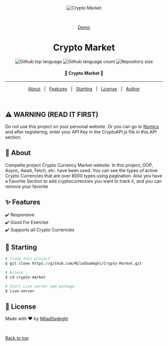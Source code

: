 <div align="center" id="top"> 
  <img src="https://s4.uupload.ir/files/screencapture-127-0-0-1-5500-2021-08-08-13_05_13_(2)_qsmc.png" alt="Crypto Market" />

  &#xa0;

  <a href="https://miladsadeghi.github.io/Crypto-Market/">Demo</a>
</div>

<h1 align="center">Crypto Market</h1>

<p align="center">
  <img alt="Github top language" src="https://img.shields.io/github/languages/top/MiladSadeghi/crypto-market?color=56BEB8">

  <img alt="Github language count" src="https://img.shields.io/github/languages/count/MiladSadeghi/crypto-market?color=56BEB8">

  <img alt="Repository size" src="https://img.shields.io/github/repo-size/MiladSadeghi/crypto-market?color=56BEB8">

</p>

<!-- Status -->

<h4 align="center"> 
	🚀 Crypto Market 🚀
</h4> 

<hr>

<p align="center">
  <a href="#dart-about">About</a> &#xa0; | &#xa0; 
  <a href="#sparkles-features">Features</a> &#xa0; | &#xa0;
  <a href="#checkered_flag-starting">Starting</a> &#xa0; | &#xa0;
  <a href="#memo-license">License</a> &#xa0; | &#xa0;
  <a href="https://github.com/MiladSadeghi" target="_blank">Author</a>
</p>

<br>

## :warning: WARNING (READ IT FIRST) ##

  Do not use this project on your personal website. Or you can go to <a href="https://nomics.com/">Nomics</a> and after registering, enter your API Key in the CryptoAPI.js file in this.API section.

## :dart: About ##

Compelte project Crypto Currency Market website. In this project, OOP, Async, Await, Fetch, etc. have been used. You can see the types of active Crypto Currencies that are over 8000 types using pagination. Also you have a Favorite Section to add cryptocurrencies you want to track it, and you can remove your favorite

## :sparkles: Features ##

:heavy_check_mark: Responsive\
:heavy_check_mark: Good For Exercise\
:heavy_check_mark: Supports all Crypto Currencies

## :checkered_flag: Starting ##

```bash
# Clone this project
$ git clone https://github.com/MiladSadeghi/Crypto-Market.git

# Access
$ cd crypto-market

# Start Live server npm package
$ Live-server
```

## :memo: License ##

Made with :heart: by <a href="https://github.com/MiladSadeghi" target="_blank">MiladSadeghi</a>

&#xa0;

<a href="#top">Back to top</a>

